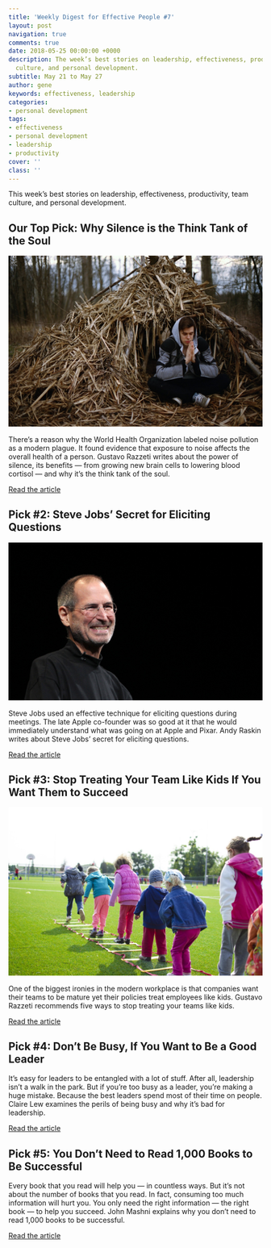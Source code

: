 ```yaml
---
title: 'Weekly Digest for Effective People #7'
layout: post
navigation: true
comments: true
date: 2018-05-25 00:00:00 +0000
description: The week’s best stories on leadership, effectiveness, productivity, team
  culture, and personal development.
subtitle: May 21 to May 27
author: gene
keywords: effectiveness, leadership
categories:
- personal development
tags:
- effectiveness
- personal development
- leadership
- productivity
cover: ''
class: ''
---
```

This week’s best stories on leadership, effectiveness, productivity, team culture, and personal development.

## Our Top Pick: Why Silence is the Think Tank of the Soul

![](/assets/images/uploads/pexels-photo-268013.jpeg)

There’s a reason why the World Health Organization labeled noise pollution as a modern plague. It found evidence that exposure to noise affects the overall health of a person. Gustavo Razzeti writes about the power of silence, its benefits — from growing new brain cells to lowering blood cortisol — and why it’s the think tank of the soul. 

[Read the article](https://medium.com/personal-growth/why-silence-is-the-think-tank-of-the-soul-9a79049824ca)

## Pick #2: Steve Jobs’ Secret for Eliciting Questions

![](/assets/images/uploads/j09_RTR2EVEL.jpg)

Steve Jobs used an effective technique for eliciting questions during meetings. The late Apple co-founder was so good at it that he would immediately understand what was going on at Apple and Pixar. Andy Raskin writes about Steve Jobs’ secret for eliciting questions. 

[Read the article](https://medium.com/the-mission/steve-jobs-secret-for-eliciting-questions-overheard-at-a-san-francisco-cafe-80b1af67433)

## Pick #3: Stop Treating Your Team Like Kids If You Want Them to Succeed

![](/assets/images/uploads/pexels-photo-296301.jpeg)

One of the biggest ironies in the modern workplace is that companies want their teams to be mature yet their policies treat employees like kids. Gustavo Razzeti recommends five ways to stop treating your teams like kids.

[Read the article](https://blog.liberationist.org/if-you-want-your-team-to-be-successful-stop-treating-them-like-kids-81ef87ff6199)

## Pick #4: Don’t Be Busy, If You Want to Be a Good Leader

It’s easy for leaders to be entangled with a lot of stuff. After all, leadership isn’t a walk in the park. But if you’re too busy as a leader, you’re making a huge mistake. Because the best leaders spend most of their time on people. Claire Lew examines the perils of being busy and why it’s bad for leadership. 

[Read the article](https://blog.knowyourcompany.com/the-most-surprising-principle-of-good-leadership-dont-be-busy-87a20c07b724)

## Pick #5: You Don’t Need to Read 1,000 Books to Be Successful

Every book that you read will help you — in countless ways. But it’s not about the number of books that you read. In fact, consuming too much information will hurt you. You only need the right information — the right book — to help you succeed. John Mashni explains why you don’t need to read 1,000 books to be successful.

[Read the article](https://medium.com/@JohnMashni/why-you-do-not-need-to-read-1-000-books-to-be-successful-9f51e268d5d4)